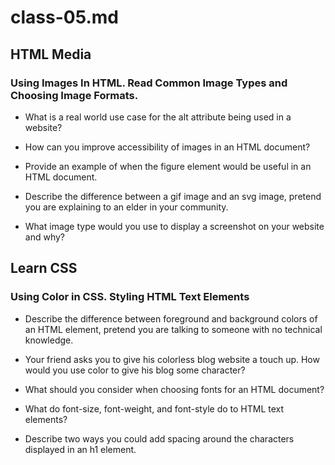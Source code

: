 # class-05.md

## HTML Media
### Using Images In HTML. Read Common Image Types and Choosing Image Formats.

- What is a real world use case for the alt attribute being used in a website?



- How can you improve accessibility of images in an HTML document?



- Provide an example of when the figure element would be useful in an HTML document.



- Describe the difference between a gif image and an svg image, pretend you are explaining to an elder in your community.



- What image type would you use to display a screenshot on your website and why?

## Learn CSS
### Using Color in CSS. Styling HTML Text Elements

- Describe the difference between foreground and background colors of an HTML element, pretend you are talking to someone with no technical knowledge.



- Your friend asks you to give his colorless blog website a touch up. How would you use color to give his blog some character?
 
 

- What should you consider when choosing fonts for an HTML document?



- What do font-size, font-weight, and font-style do to HTML text elements?



- Describe two ways you could add spacing around the characters displayed in an h1 element.


